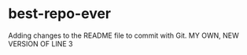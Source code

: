 # best-repo-ever
Adding changes to the README file to commit with Git.
MY OWN, NEW VERSION OF LINE 3
